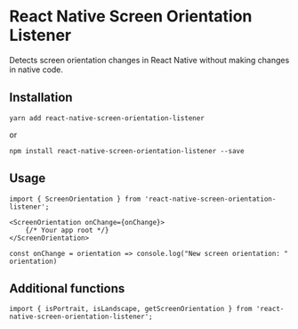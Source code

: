 # React Native Screen Orientation Listener
Detects screen orientation changes in React Native without making changes in native code. 

## Installation
``yarn add react-native-screen-orientation-listener``

or

``npm install react-native-screen-orientation-listener --save``

## Usage 
```
import { ScreenOrientation } from 'react-native-screen-orientation-listener';

<ScreenOrientation onChange={onChange}>
    {/* Your app root */}
</ScreenOrientation>

const onChange = orientation => console.log("New screen orientation: " orientation)
```

## Additional functions

```import { isPortrait, isLandscape, getScreenOrientation } from 'react-native-screen-orientation-listener';```

